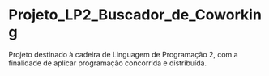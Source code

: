 # Projeto_LP2_Buscador_de_Coworking
Projeto destinado à cadeira de Linguagem de Programação 2, com a finalidade de aplicar programação concorrida e distribuída.
